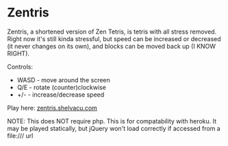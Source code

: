 Zentris
=======

Zentris, a shortened version of Zen Tetris, is tetris with all stress removed. Right now it's still kinda stressful, but speed can be increased or decreased (it never changes on its own), and blocks can be moved back up (I KNOW RIGHT).

Controls:
* WASD - move around the screen
* Q/E  - rotate (counter)clockwise
* +/-  - increase/decrease speed

Play here: [zentris.shelvacu.com](http://zentris.shelvacu.com/)

NOTE: This does NOT require php. This is for compatability with heroku. It may be played statically, but jQuery won't load correctly if accessed from a file:/// url
